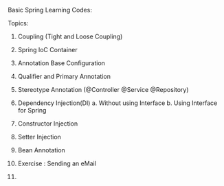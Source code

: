 
Basic Spring Learning Codes:

Topics:
1. Coupling (Tight and Loose Coupling)
2. Spring IoC Container
3. Annotation Base Configuration
4. Qualifier and Primary Annotation
5. Stereotype Annotation (@Controller @Service @Repository)
6. Dependency Injection(DI)
   a. Without using Interface
   b. Using Interface for Spring

7. Constructor Injection
8. Setter Injection
9. Bean Annotation
10. Exercise : Sending an eMail
11. 
